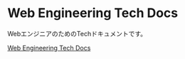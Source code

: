 # Web Engineering Tech Docs

WebエンジニアのためのTechドキュメントです。  

[Web Engineering Tech Docs](https://github.com/takahashiakira/jsDocs/wiki)  
